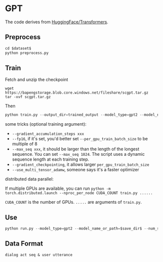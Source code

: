 # GPT

The code derives from [HuggingFace/Transformers](https://github.com/huggingface/transformers).

## Preprocess

```python
cd $dataset$
python preprocess.py
```

## Train

Fetch and unzip the checkpoint

```
wget https://bapengstorage.blob.core.windows.net/fileshare/scgpt.tar.gz
tar -xvf scgpt.tar.gz
```

Then

``` python
python train.py --output_dir=trained_output --model_type=gpt2 --model_name_or_path=scgpt --do_train --do_eval --eval_data_file=multiwoz/data/test_sys.txt --use_tokenize --train_data_file=multiwoz/data/train_sys.txt --overwrite_output_dir
```

some tricks (optional training argument):
* `--gradient_accumulation_steps xxx` 
* `--fp16`, if it's set, you'd better set `--per_gpu_train_batch_size` to be multiple of 8
* `--max_seq xxx`, it should be larger than the length of the longest sequence. You can set `--max_seq 1024`. The script uses a dynamic sequence length at each training step.
* `--gradient_checkpointing`, it allows larger `per_gpu_train_batch_size`
* `--use_multi_tensor_adamw`, someone says it's a faster optimizer

distributed data parallel:

  If multiple GPUs are available, you can run `python -m torch.distributed.launch --nproc_per_node CUDA_COUNT train.py ......` 

  `CUDA_COUNT` is the number of GPUs. `.....` are arguments of `train.py`.

## Use

```python
python run.py --model_type=gpt2 --model_name_or_path=$save_dir$ --num_samples 5 --input_file=$test_file$ --output_file=$output_file$ --length 100 --stop_token '<|endoftext|>' --batch_size 16
```

## Data Format

```
dialog act seq & user utterance
```

